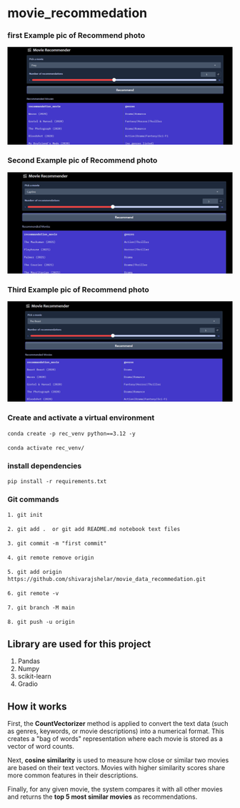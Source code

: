 # movie_recommedation 

### first Example pic of Recommend photo
![Movie Recommender Screenshot](images/demo1.png)

### Second Example pic of Recommend photo
![Movie Recommender Screenshot](images/demo2.png)

### Third Example pic of Recommend photo
![Movie Recommender Screenshot](images/demo3.png)




### Create and activate a virtual environment
```
conda create -p rec_venv python==3.12 -y

conda activate rec_venv/

```
### install dependencies
```
pip install -r requirements.txt

```
### Git commands

```
1. git init

2. git add .  or git add README.md notebook text files

3. git commit -m "first commit"

4. git remote remove origin

5. git add origin https://github.com/shivarajshelar/movie_data_recommedation.git

6. git remote -v

7. git branch -M main

8. git push -u origin

```
## Library are used for this project

1. Pandas
2. Numpy
3. scikit-learn
4. Gradio





## How it works

First, the **CountVectorizer** method is applied to convert the text data (such as genres, keywords, or movie descriptions) into a numerical format. This creates a "bag of words" representation where each movie is stored as a vector of word counts.  

Next, **cosine similarity** is used to measure how close or similar two movies are based on their text vectors. Movies with higher similarity scores share more common features in their descriptions.  

Finally, for any given movie, the system compares it with all other movies and returns the **top 5 most similar movies** as recommendations.

